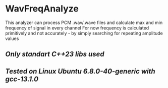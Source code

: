 # WavFreqAnalyze
This analyzer can process PCM .wav/.wave files and calculate max and min frequency of signal in every channel
For now frequency is calculated primitively and not accurately - by simply searching for repeating amplitude values

## _Only standart C++23 libs used_
## _Tested on Linux Ubuntu 6.8.0-40-generic with gcc-13.1.0_
